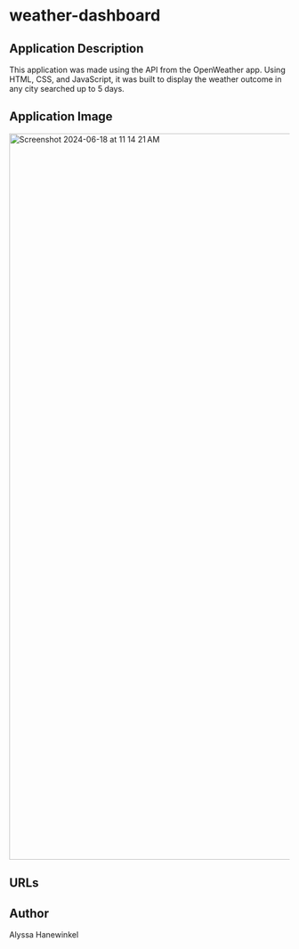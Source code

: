 # weather-dashboard

## Application Description
This application was made using the API from the OpenWeather app. Using HTML, CSS, and JavaScript, it was built to display the weather outcome in any city searched up to 5 days.

## Application Image
<img width="1304" alt="Screenshot 2024-06-18 at 11 14 21 AM" src="https://github.com/alyssawink/weather-dashboard/assets/157747737/12a72be1-adee-42b3-bd87-27832b750a0f">

## URLs


## Author
Alyssa Hanewinkel

